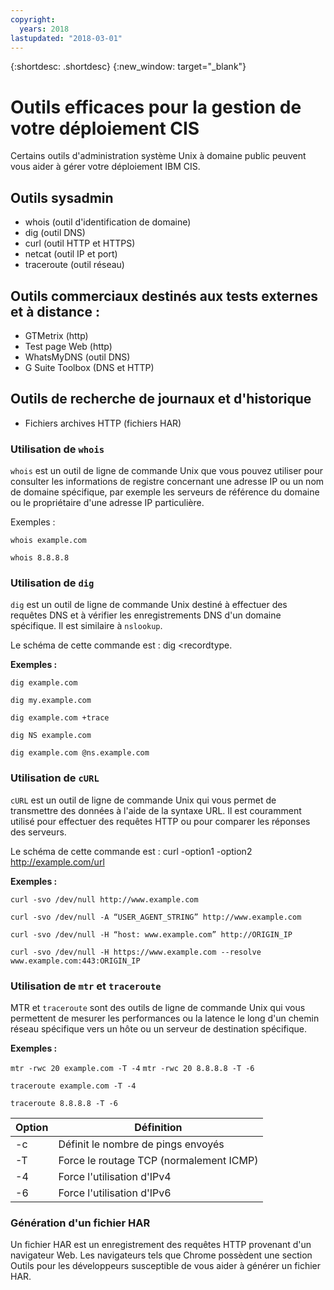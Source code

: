 ```yaml
---
copyright:
  years: 2018
lastupdated: "2018-03-01"
---
```


{:shortdesc: .shortdesc}
{:new_window: target="_blank"}

# Outils efficaces pour la gestion de votre déploiement CIS

Certains outils d'administration système Unix à domaine public peuvent vous aider à gérer votre déploiement IBM CIS.

## Outils sysadmin

 * whois (outil d'identification de domaine)
 * dig (outil DNS)
 * curl (outil HTTP et HTTPS)
 * netcat (outil IP et port)
 * traceroute (outil réseau)

## Outils commerciaux destinés aux tests externes et à distance :

 * GTMetrix (http)
 * Test page Web (http)
 * WhatsMyDNS (outil DNS)
 * G Suite Toolbox (DNS et HTTP)

## Outils de recherche de journaux et d'historique

 * Fichiers archives HTTP (fichiers HAR)


### Utilisation de `whois`

`whois` est un outil de ligne de commande Unix que vous pouvez utiliser pour consulter les informations de registre concernant une adresse IP ou un nom de domaine spécifique, par exemple les serveurs de référence du domaine ou le propriétaire d'une adresse IP particulière.

Exemples :

`whois example.com`

`whois 8.8.8.8`

### Utilisation de `dig`

`dig` est un outil de ligne de commande Unix destiné à effectuer des requêtes DNS et à vérifier les enregistrements DNS d'un domaine spécifique. Il est similaire à `nslookup`.

Le schéma de cette commande est : dig <recordtype. <domainname> <options>

**Exemples :**

`dig example.com`

`dig my.example.com`

`dig example.com +trace`

`dig NS example.com`

`dig example.com @ns.example.com`

### Utilisation de `cURL`

`cURL` est un outil de ligne de commande Unix qui vous permet de transmettre des données à l'aide de la syntaxe URL. Il est couramment utilisé pour effectuer des requêtes HTTP ou pour comparer les réponses des serveurs.

Le schéma de cette commande est : curl -option1 -option2 http://example.com/url

**Exemples :**

`curl -svo /dev/null http://www.example.com`

`curl -svo /dev/null -A “USER_AGENT_STRING” http://www.example.com`

`curl -svo /dev/null -H “host: www.example.com” http://ORIGIN_IP`

`curl -svo /dev/null -H https://www.example.com --resolve www.example.com:443:ORIGIN_IP`

### Utilisation de `mtr` et `traceroute`

MTR et `traceroute` sont des outils de ligne de commande Unix qui vous permettent de mesurer les performances ou la latence le long d'un chemin réseau spécifique vers un hôte ou un serveur de destination spécifique.

**Exemples :**

`mtr -rwc 20 example.com -T -4`
`mtr -rwc 20 8.8.8.8 -T -6`

`traceroute example.com -T -4`

`traceroute 8.8.8.8 -T -6`

| Option | Définition |
|---------|-----------|
| -c | Définit le nombre de pings envoyés |
| -T | Force le routage TCP (normalement ICMP) |
| -4 | Force l'utilisation d'IPv4 |
| -6 | Force l'utilisation d'IPv6 |

### Génération d'un fichier HAR

Un fichier HAR est un enregistrement des requêtes HTTP provenant d'un navigateur Web. Les navigateurs tels que Chrome possèdent une section Outils pour les développeurs susceptible de vous aider à générer un fichier HAR.
